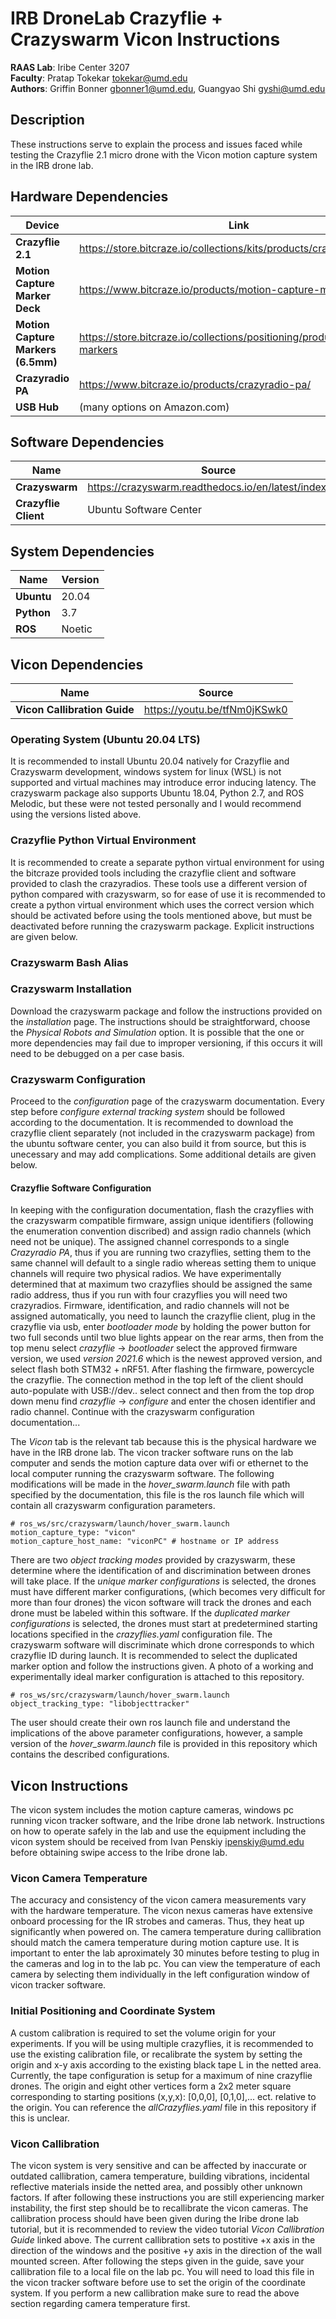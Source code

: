 # IRB DroneLab Crazyflie + Crazyswarm Vicon Instructions

**RAAS Lab**: Iribe Center 3207 <br/>
**Faculty**: Pratap Tokekar <tokekar@umd.edu> <br/>
**Authors**: Griffin Bonner <gbonner1@umd.edu>, Guangyao Shi <gyshi@umd.edu> <br/>

## Description
These instructions serve to explain the process and issues faced while testing the Crazyflie 2.1 micro drone with the Vicon motion capture system in the IRB drone lab. 

## Hardware Dependencies
| Device | Link |
| ------ | ------ |
| **Crazyflie 2.1** | https://store.bitcraze.io/collections/kits/products/crazyflie-2-1 |
| **Motion Capture Marker Deck** | https://www.bitcraze.io/products/motion-capture-marker-deck/ |
| **Motion Capture Markers (6.5mm)** | https://store.bitcraze.io/collections/positioning/products/reflective-markers |
| **Crazyradio PA** | https://www.bitcraze.io/products/crazyradio-pa/ |
| **USB Hub** | (many options on Amazon.com) |

## Software Dependencies
| Name | Source |
| ------ | ------ |
| **Crazyswarm** | https://crazyswarm.readthedocs.io/en/latest/index.html |
| **Crazyflie Client** | Ubuntu Software Center |

## System Dependencies
| Name | Version |
| ------ | ------ | 
| **Ubuntu** | 20.04 | 
| **Python** | 3.7 |
| **ROS** | Noetic |

## Vicon Dependencies
| Name | Source |
| ------ | ------ |
| **Vicon Callibration Guide** | https://youtu.be/tfNm0jKSwk0 | 

### Operating System (Ubuntu 20.04 LTS)
It is recommended to install Ubuntu 20.04 natively for Crazyflie and Crazyswarm development, windows system for linux (WSL) is not supported and virtual machines may introduce error inducing latency. The crazyswarm package also supports Ubuntu 18.04, Python 2.7, and ROS Melodic, but these were not tested personally and I would recommend using the versions listed above.

### Crazyflie Python Virtual Environment
It is recommended to create a separate python virtual environment for using the bitcraze provided tools including the crazyflie client and software provided to clash the crazyradios. These tools use a different version of python compared with crazyswarm, so for ease of use it is recommended to create a python virtual environment which uses the correct version which should be activated before using the tools mentioned above, but must be deactivated before running the crazyswarm package. Explicit instructions are given below. 

### Crazyswarm Bash Alias


### Crazyswarm Installation
Download the crazyswarm package and follow the instructions provided on the *installation* page. The instructions should be straightforward, choose the *Physical Robots and Simulation* option. It is possible that the one or more dependencies may fail due to improper versioning, if this occurs it will need to be debugged on a per case basis. 

### Crazyswarm Configuration
Proceed to the *configuration* page of the crazyswarm documentation. Every step before *configure external tracking system* should be followed according to the documentation. It is recommended to download the crazyflie client separately (not included in the crazyswarm package) from the ubuntu software center, you can also build it from source, but this is unecessary and may add complications. Some additional details are given below. 

#### Crazyflie Software Configuration
In keeping with the configuration documentation, flash the crazyflies with the crazyswarm compatible firmware, assign unique identifiers (following the enumeration convention discribed) and assign radio channels (which need not be unique). The assigned channel corresponds to a single *Crazyradio PA*, thus if you are running two crazyflies, setting them to the same channel will default to a single radio whereas setting them to unique channels will require two physical radios. We have experimentally determined that at maximum two crazyflies should be assigned the same radio address, thus if you run with four crazyflies you will need two crazyradios. Firmware, identification, and radio channels will not be assigned automatically, you need to launch the crazyflie client, plug in the crazyflie via usb, enter *bootloader mode* by holding the power button for two full seconds until two blue lights appear on the rear arms, then from the top menu select *crazyflie* -> *bootloader* select the approved firmware version, we used *version 2021.6* which is the newest approved version, and select flash both STM32 + nRF51. After flashing the firmware, powercycle the crazyflie. The connection method in the top left of the client should auto-populate with USB://dev.. select connect and then from the top drop down menu find *crazyflie* -> *configure* and enter the chosen identifier and radio channel. Continue with the crazyswarm configuration documentation...


The *Vicon* tab is the relevant tab because this is the physical hardware we have in the IRB drone lab. The vicon tracker software runs on the lab computer and sends the motion capture data over wifi or ethernet to the local computer running the crazyswarm software. The following modifications will be made in the *hover_swarm.launch* file with path specified by the documentation, this file is the ros launch file which will contain all crazyswarm configuration parameters. 

    # ros_ws/src/crazyswarm/launch/hover_swarm.launch
    motion_capture_type: "vicon"
    motion_capture_host_name: "viconPC" # hostname or IP address

There are two *object tracking modes* provided by crazyswarm, these determine where the identification of and discrimination between drones will take place. If the *unique marker configurations* is selected, the drones must have different marker configurations, (which becomes very difficult for more than four drones) the vicon software will track the drones and each drone must be labeled within this software. If the *duplicated marker configurations* is selected, the drones must start at predetermined starting locations specified in the *crazyflies.yaml* configuration file. The crazyswarm software will discriminate which drone corresponds to which crazyflie ID during launch. It is recommended to select the duplicated marker option and follow the instructions given. A photo of a working and experimentally ideal marker configuration is attached to this repository.

    # ros_ws/src/crazyswarm/launch/hover_swarm.launch
    object_tracking_type: "libobjecttracker"

The user should create their own ros launch file and understand the implications of the above parameter configurations, however, a sample version of the *hover_swarm.launch* file is provided in this repository which contains the described configurations. 

## Vicon Instructions
The vicon system includes the motion capture cameras, windows pc running vicon tracker software, and the Iribe drone lab network. Instructions on how to operate safely in the lab and use the equipment including the vicon system should be received from Ivan Penskiy <ipenskiy@umd.edu> before obtaining swipe access to the Iribe drone lab.

### Vicon Camera Temperature
The accuracy and consistency of the vicon camera measurements vary with the hardware temperature. The vicon nexus cameras have extensive onboard processing for the IR strobes and cameras. Thus, they heat up significantly when powered on. The camera temperature during callibration should match the camera temperature during motion capture use. It is important to enter the lab aproximately 30 minutes before testing to plug in the cameras and log in to the lab pc. You can view the temperature of each camera by selecting them individually in the left configuration window of vicon tracker software. 

### Initial Positioning and Coordinate System
A custom calibration is required to set the volume origin for your experiments. If you will be using multiple crazyflies, it is recommended to use the existing calibration file, or recalibrate the system by setting the origin and x-y axis according to the existing black tape L in the netted area. Currently, the tape configuration is setup for a maximum of nine crazyflie drones. The origin and eight other vertices form a 2x2 meter square corresponding to starting positions (x,y,x): [0,0,0], [0,1,0],... ect. relative to the origin. You can reference the *allCrazyflies.yaml* file in this repository if this is unclear.

### Vicon Callibration 
The vicon system is very sensitive and can be affected by inaccurate or outdated callibration, camera temperature, building vibrations, incidental reflective materials inside the netted area, and possibly other unknown factors. If after following these instructions you are still experiencing marker instability, the first step should be to recallibrate the vicon cameras. The callibration process should have been given during the Iribe drone lab tutorial, but it is recommended to review the video tutorial *Vicon Callibration Guide* linked above. The current callibration sets to postitive +x axis in the direction of the windows and the positive +y axis in the direction of the wall mounted screen. After following the steps given in the guide, save your callibration file to a local file on the lab pc. You will need to load this file in the vicon tracker software before use to set the origin of the coordinate system. If you perform a new callibration make sure to read the above section regarding camera temperature first.

